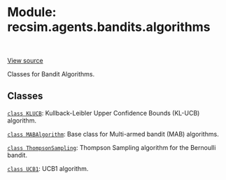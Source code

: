 <div itemscope itemtype="http://developers.google.com/ReferenceObject">
<meta itemprop="name" content="recsim.agents.bandits.algorithms" />
<meta itemprop="path" content="Stable" />
</div>

# Module: recsim.agents.bandits.algorithms

<!-- Insert buttons and diff -->

<table class="tfo-notebook-buttons tfo-api" align="left">

</table>

<a target="_blank" href="https://github.com/google-research/recsim/tree/master/recsim/agents/bandits/algorithms.py">View
source</a>

Classes for Bandit Algorithms.

## Classes

[`class KLUCB`](../../../recsim/agents/bandits/algorithms/KLUCB.md):
Kullback-Leibler Upper Confidence Bounds (KL-UCB) algorithm.

[`class MABAlgorithm`](../../../recsim/agents/bandits/algorithms/MABAlgorithm.md):
Base class for Multi-armed bandit (MAB) algorithms.

[`class ThompsonSampling`](../../../recsim/agents/bandits/algorithms/ThompsonSampling.md):
Thompson Sampling algorithm for the Bernoulli bandit.

[`class UCB1`](../../../recsim/agents/bandits/algorithms/UCB1.md): UCB1
algorithm.
